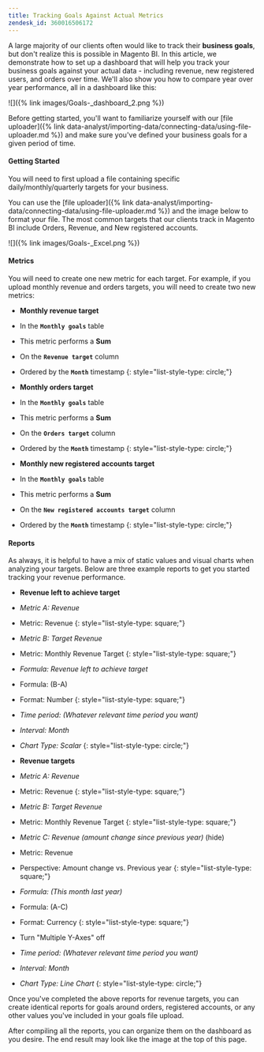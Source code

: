 ```yaml
---
title: Tracking Goals Against Actual Metrics
zendesk_id: 360016506172
---
```


A large majority of our clients often would like to track their **business goals**, but don\'t realize this is possible in Magento BI. In this article, we demonstrate how to set up a dashboard that will help you track your business goals against your actual data - including revenue, new registered users, and orders over time. We\'ll also show you how to compare year over year performance, all in a dashboard like this:

![]({% link images/Goals-_dashboard_2.png %})

Before getting started, you\'ll want to familiarize yourself with our [file uploader]({% link data-analyst/importing-data/connecting-data/using-file-uploader.md %}) and make sure you\'ve defined your business goals for a given period of time.

#### Getting Started

You will need to first upload a file containing specific daily/monthly/quarterly targets for your business.

You can use the [file uploader]({% link data-analyst/importing-data/connecting-data/using-file-uploader.md %}) and the image below to format your file. The most common targets that our clients track in Magento BI include Orders, Revenue, and New registered accounts.

![]({% link images/Goals-_Excel.png %})

#### Metrics

You will need to create one new metric for each target. For example, if you upload monthly revenue and orders targets, you will need to create two new metrics:

* **Monthly revenue target**
* In the <span class="wysiwyg-color-blue">**`Monthly goals`**</span> table
* This metric performs a **Sum**
* On the <span class="wysiwyg-color-blue">**`Revenue target`**</span> column
* Ordered by the <span class="wysiwyg-color-blue">**`Month`**</span> timestamp
{: style="list-style-type: circle;"}

* **Monthly orders target**
* In the <span class="wysiwyg-color-blue">**`Monthly goals`**</span> table
* This metric performs a **Sum**
* On the <span class="wysiwyg-color-blue">**`Orders target`**</span> column
* Ordered by the <span class="wysiwyg-color-blue">**`Month`**</span> timestamp
{: style="list-style-type: circle;"}

* **Monthly new registered accounts target**
* In the <span class="wysiwyg-color-blue">**`Monthly goals`**</span> table
* This metric performs a **Sum**
* On the <span class="wysiwyg-color-blue">**`New registered accounts target`**</span> column
* Ordered by the <span class="wysiwyg-color-blue">**`Month`**</span> timestamp
{: style="list-style-type: circle;"}

#### Reports

As always, it is helpful to have a mix of static values and visual charts when analyzing your targets. Below are three example reports to get you started tracking your revenue performance.

* **Revenue left to achieve target**
* *Metric A: Revenue*
* Metric: Revenue
{: style="list-style-type: square;"}

* *Metric B: Target Revenue*
* Metric: Monthly Revenue Target
{: style="list-style-type: square;"}

* *Formula: Revenue left to achieve target*
* Formula: (B-A)
* Format: Number
{: style="list-style-type: square;"}

* *Time period: (Whatever relevant time period you want)*
* *Interval: Month*
* *Chart Type: Scalar*
{: style="list-style-type: circle;"}

* **Revenue targets**
* *Metric A: Revenue*
* Metric: Revenue
{: style="list-style-type: square;"}

* *Metric B: Target Revenue*
* Metric: Monthly Revenue Target
{: style="list-style-type: square;"}

* *Metric C: Revenue (amount change since previous year)* (hide)
* Metric: Revenue
* Perspective: Amount change vs. Previous year
{: style="list-style-type: square;"}

* *Formula: (This month last year)*
* Formula: (A-C)
* Format: Currency
{: style="list-style-type: square;"}

* Turn "Multiple Y-Axes" off
* *Time period: (Whatever relevant time period you want)*
* *Interval: Month*
* *Chart Type: Line Chart*
{: style="list-style-type: circle;"}

Once you've completed the above reports for revenue targets, you can create identical reports for goals around orders, registered accounts, or any other values you've included in your goals file upload.

After compiling all the reports, you can organize them on the dashboard as you desire. The end result may look like the image at the top of this page.
